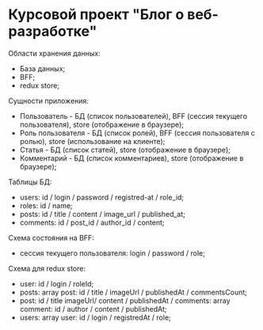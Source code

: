 # Курсовой проект "Блог о веб-разработке"

Области хранения данных:

- База данных;
- BFF;
- redux store;

Сущности приложения:

- Пользователь - БД (список пользователей), BFF (сессия текущего пользователя), store (отображение в браузере);
- Роль пользователя - БД (список ролей), BFF (сессия пользователя с ролью), store (использование на клиенте);
- Статья - БД (список статей), store (отображение в браузере);
- Комментарий - БД (список комментариев), store (отображение в браузере);

Таблицы БД:

- users: id / login / password / registred-at / role_id;
- roles: id / name;
- posts: id / title / content / image_url / published_at;
- comments: id / post_id / author_id / content;

Схема состояния на BFF:

- сессия текущего пользователя: login / password / role;

Схема для redux store:

- user: id / login / roleId;
- posts: array post: id / title / imageUrl / publishedAt / commentsCount;
- post: id / title imageUrl/ content / publishedAt / comments: array comment: id / author / content / publishedAt;
- users: array user: id / login / registredAt / role;

